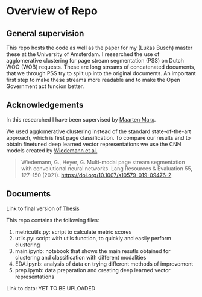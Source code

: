 # Overview of Repo

## General supervision
This repo hosts the code as well as the paper for my (Lukas Busch) master these at the University of Amsterdam.
I researched the use of agglomerative clustering for page stream segmentation (PSS) on Dutch WOO (WOB) requests. These are long streams of concatenated documents, that we through PSS try to split up into the original documents. An important first step to make these streams more readable and to make the Open Government act funcion better. 

## Acknowledgements
In this researched I have been supervised by [Maarten Marx](https://www.uva.nl/profiel/m/a/m.j.marx/m.j.marx.html).

We used agglomerative clustering instead of the standard state-of-the-art approach, which is first page classification. To compare our results and to obtain finetuned deep learned vector representations we use the CNN models created by [Wiedemann et al.](https://github.com/uhh-lt/pss-lrev)

> Wiedemann, G., Heyer, G. Multi-modal page stream segmentation with convolutional neural networks. Lang Resources & Evaluation 55, 127–150 (2021). https://doi.org/10.1007/s10579-019-09476-2


## Documents

Link to final version of [Thesis](https://github.com/luka5132/Agglomerative_Clustering_PSS/blob/main/DSS_Thesis_LukasBusch.pdf)

This repo contains the following files:
1) metricutils.py: script to calculate metric scores
2) utils.py: script with utils function, to quickly and easily perform clustering
3) main.ipynb: notebook that shows the main resutls obtained for clustering and classification with different modalities
4) EDA.ipynb: analysis of data en trying different methods of improvement
5) prep.ipynb: data preparation and creating deep learned vector representations

Link to data: YET TO BE UPLOADED

